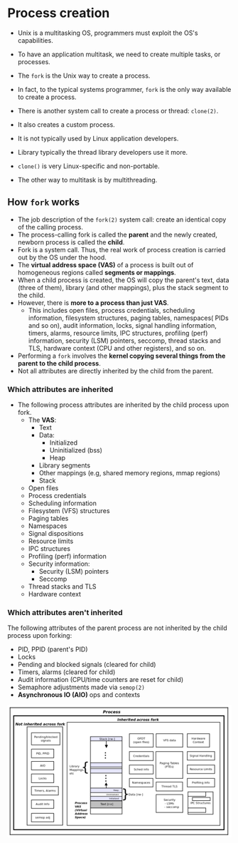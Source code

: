 # Process creation

- Unix is a multitasking OS, programmers must exploit the OS's capabilities.
- To have an application multitask, we need to create multiple tasks, or processes.
- The `fork` is the Unix way to create a process.
- In fact, to the typical systems programmer, `fork` is the only way available to create a process.



- There is another system call to create a process or thread: `clone(2)`.
- It also creates a custom process. 
- It is not typically used by Linux application developers.
- Library typically the thread library developers use it more.
- `clone()` is very Linux-specific and non-portable.
- The other way to multitask is by multithreading.



## How `fork` works

- The job description of the `fork(2)` system call: create an identical copy of the calling process.
- The process-calling fork is called the **parent** and the newly created, newborn process is called the **child**.
- Fork is a system call. Thus, the real work of process creation is carried out by the OS under the hood.
- The **virtual address space (VAS)** of a process is built out of homogeneous regions called **segments or mappings**.
- When a child process is created, the OS will copy the parent's text, data (three of them), library (and other mappings), plus the stack segment to the child.
- However, there is **more to a process than just VAS**.
  - This includes open files, process credentials, scheduling information, filesystem structures, paging tables, namespaces( PIDs and so on), audit information, locks, signal handling information, timers, alarms, resource limits, IPC structures, profiling (perf) information, security (LSM) pointers, seccomp, thread stacks and TLS, hardware context (CPU and other registers), and so on.
- Performing a `fork` involves the **kernel copying several things from the parent to the child process**.
- Not all attributes are directly inherited by the child from the parent.



### Which attributes are inherited

- The following process attributes are inherited by the child process upon fork.
  - The **VAS**:
    - Text
    - Data:
      - Initialized
      - Uninitialized (bss)
      - Heap
    - Library segments
    - Other mappings (e.g, shared memory regions, mmap regions)
    - Stack
  - Open files
  - Process credentials
  - Scheduling information
  - Filesystem (VFS) structures
  - Paging tables
  - Namespaces
  - Signal dispositions
  - Resource limits
  - IPC structures
  - Profiling (perf) information
  - Security information:
    - Security (LSM) pointers
    - Seccomp
  - Thread stacks and TLS
  - Hardware context



### Which attributes aren't inherited

The following attributes of the parent process are not inherited by the child process upon forking:

- PID, PPID (parent's PID)
- Locks
- Pending and blocked signals (cleared for child)
- Timers, alarms (cleared for child)
- Audit information (CPU/time counters are reset for child)
- Semaphore adjustments made via `semop(2)`
- **Asynchronous IO (AIO)** ops and contexts

![fork()](Imgs/fork().png)